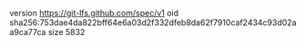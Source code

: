 version https://git-lfs.github.com/spec/v1
oid sha256:753dae4da822bff64e6a03d2f332dfeb8da62f7910caf2434c93d02aa9ca77ca
size 5832
